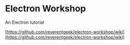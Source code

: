 # Electron Workshop

An Electron tutorial

[https://github.com/reverentgeek/electron-workshop/wiki](https://github.com/reverentgeek/electron-workshop/wiki)

